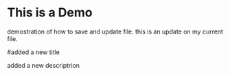 # This is a Demo
demostration of how to save and update file.
this is an update on my current file.

#added a new title 

added a new descriptrion
